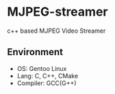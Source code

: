 # MJPEG-streamer
c++ based MJPEG Video Streamer


## Environment
 - OS: Gentoo Linux
 - Lang: C, C++, CMake
 - Compiler: GCC(G++)
